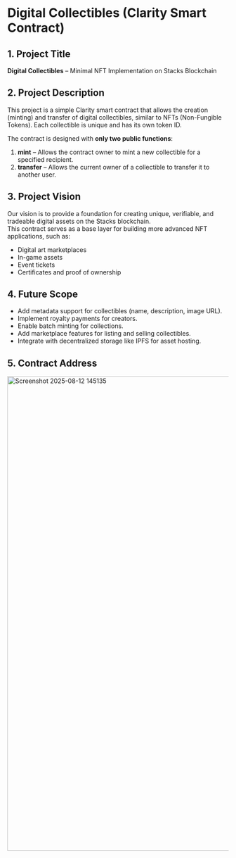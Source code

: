 # Digital Collectibles (Clarity Smart Contract)

## 1. Project Title
**Digital Collectibles** – Minimal NFT Implementation on Stacks Blockchain

## 2. Project Description
This project is a simple Clarity smart contract that allows the creation (minting) and transfer of digital collectibles, similar to NFTs (Non-Fungible Tokens). Each collectible is unique and has its own token ID.

The contract is designed with **only two public functions**:
1. **mint** – Allows the contract owner to mint a new collectible for a specified recipient.
2. **transfer** – Allows the current owner of a collectible to transfer it to another user.

## 3. Project Vision
Our vision is to provide a foundation for creating unique, verifiable, and tradeable digital assets on the Stacks blockchain.  
This contract serves as a base layer for building more advanced NFT applications, such as:
- Digital art marketplaces
- In-game assets
- Event tickets
- Certificates and proof of ownership

## 4. Future Scope
- Add metadata support for collectibles (name, description, image URL).
- Implement royalty payments for creators.
- Enable batch minting for collections.
- Add marketplace features for listing and selling collectibles.
- Integrate with decentralized storage like IPFS for asset hosting.

## 5. Contract Address
<img width="1915" height="1079" alt="Screenshot 2025-08-12 145135" src="https://github.com/user-attachments/assets/a17a6a45-a60f-44c2-b409-64499750fab6" />

